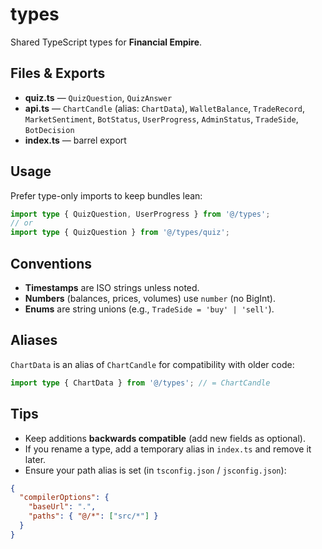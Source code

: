 # types

Shared TypeScript types for **Financial Empire**.

## Files & Exports
- **quiz.ts** — `QuizQuestion`, `QuizAnswer`
- **api.ts** — `ChartCandle` (alias: `ChartData`), `WalletBalance`, `TradeRecord`, `MarketSentiment`, `BotStatus`, `UserProgress`, `AdminStatus`, `TradeSide`, `BotDecision`
- **index.ts** — barrel export

## Usage
Prefer type-only imports to keep bundles lean:
```ts
import type { QuizQuestion, UserProgress } from '@/types';
// or
import type { QuizQuestion } from '@/types/quiz';
```

## Conventions
- **Timestamps** are ISO strings unless noted.
- **Numbers** (balances, prices, volumes) use `number` (no BigInt).
- **Enums** are string unions (e.g., `TradeSide = 'buy' | 'sell'`).

## Aliases
`ChartData` is an alias of `ChartCandle` for compatibility with older code:
```ts
import type { ChartData } from '@/types'; // = ChartCandle
```

## Tips
- Keep additions **backwards compatible** (add new fields as optional).
- If you rename a type, add a temporary alias in `index.ts` and remove it later.
- Ensure your path alias is set (in `tsconfig.json` / `jsconfig.json`):
```json
{
  "compilerOptions": {
    "baseUrl": ".",
    "paths": { "@/*": ["src/*"] }
  }
}
```
